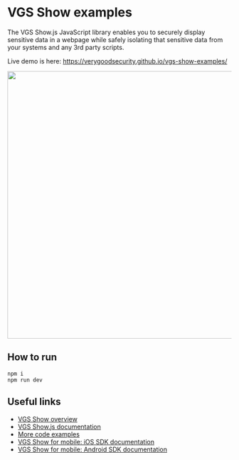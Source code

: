 # VGS Show examples
The VGS Show.js JavaScript library enables you to securely display sensitive data in a webpage while safely isolating that sensitive data from your systems and any 3rd party scripts. 

Live demo is here: https://verygoodsecurity.github.io/vgs-show-examples/

<img width="600px" src="https://www.verygoodsecurity.com/docs/vgs_theme/static/img/vgs-show-diagram.png"/>

## How to run
```
npm i
npm run dev
```

## Useful links
- <a href="https://www.verygoodsecurity.com/docs/vgs-show/overview" target="_blank">VGS Show overview</a> 
- <a href="https://www.verygoodsecurity.com/docs/vgs-show/js/overview" target="_blank">VGS Show.js documentation</a> 
- <a href="https://www.verygoodsecurity.com/docs/vgs-show/js/configuration#code-examples" target="_blank">More code examples</a> 
- <a href="https://www.verygoodsecurity.com/docs/vgs-show/ios-sdk/overview" target="_blank">VGS Show for mobile: iOS SDK documentation</a> 
- <a href="https://www.verygoodsecurity.com/docs/vgs-show/android-sdk/overview" target="_blank">VGS Show for mobile: Android SDK documentation</a> 

